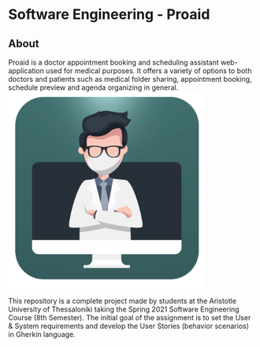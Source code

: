 # Software Engineering - Proaid
## About
Proaid is a doctor appointment booking and scheduling assistant web-application used for medical purposes. It offers a variety of options to both doctors and patients such as medical folder sharing, appointment booking, schedule preview and agenda organizing in general.   
                                       <img src="https://github.com/OxymoroVP/Proaid/blob/main/images/logo.png" width="400" height="400">

This repository is a complete project made by students at the Aristotle University of Thessaloniki taking the Spring 2021 Software Engineering Course (8th Semester). The initial goal of the assignment is to set the User & System requirements and develop the User Stories (behavior scenarios) in Gherkin language.
